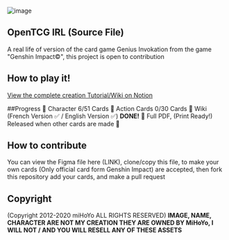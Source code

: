 ![image](https://github.com/CroissantDuNord/OpenTCG/assets/79372025/6c1abeec-cadd-47cc-8650-6fcc32a9d3c3)


## OpenTCG IRL (Source File)
A real life of version of the card game Genius Invokation from the game "Genshin Impact©", this project is open to contribution

## How to play it!
[View the complete creation Tutorial/Wiki on Notion](https://nt-gr.notion.site/OpenTCG-Wiki-EN-23dc308c28c4448abede7f2bbe204c0b?pvs=4)

##Progress
💁 Character    6/51 Cards
🎴 Action Cards 0/30 Cards
📖 Wiki (French Version ✅ / English Version ✅) **DONE!**
📄 Full PDF, (Print Ready!) Released when other cards are made 🔴


## How to contribute
You can view the Figma file here (LINK), clone/copy this file, to make your own cards (Only official card form Genshin Impact) are accepted, then fork this repository add your cards, and make a pull request 

## Copyright
(Copyright 2012-2020 miHoYo ALL RIGHTS RESERVED)
**IMAGE, NAME, CHARACTER ARE NOT MY CREATION THEY ARE OWNED BY MiHoYo, I WILL NOT / AND YOU WILL RESELL ANY OF THESE ASSETS**
